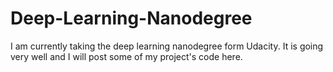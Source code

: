 # Deep-Learning-Nanodegree
I am currently taking the deep learning nanodegree form Udacity. It is going very well and I will post some of my project's code here. 
